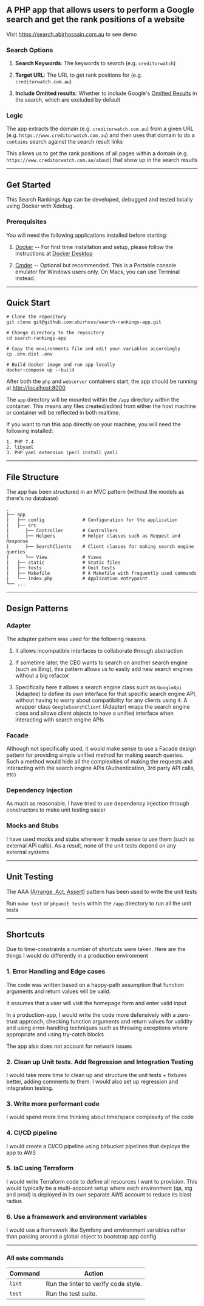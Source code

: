 ## A PHP app that allows users to perform a Google search and get the rank positions of a website

Visit https://search.abirhossain.com.au to see demo

### Search Options

1. **Search Keywords**: The keywords to search (e.g. `creditorwatch`)


2. **Target URL**: The URL to get rank positions for (e.g. `creditorwatch.com.au`)


3. **Include Omitted results**: Whether to include Google's [Omitted Results](https://support.google.com/gsa/answer/2710009?hl=en) in the search, which are excluded by default

### Logic

The app extracts the domain (e.g. `creditorwatch.com.au`) from a given URL (e.g. `https://www.creditorwatch.com.au`) and then uses that domain to do a `contains` search against the search result links

This allows us to get the rank positions of all pages within a domain (e.g. `https://www.creditorwatch.com.au/about`) that show up in the search results

---

## Get Started

This Search Rankings App can be developed, debugged and tested locally using Docker with Xdebug.

### Prerequisites

You will need the following applications installed before starting:

1. [Docker](https://docs.docker.com/install/) -- For first time installation and setup, please follow the instructions at [Docker Desktop](https://docs.docker.com/desktop/)

2. [Cmder](https://cmder.net/) -- Optional but recommended. This is a Portable console emulator for Windows users only. On Macs, you can use Terminal instead.

---

## Quick Start

```
# Clone the repository
git clone git@github.com:abirhoss/search-rankings-app.git

# Change directory to the repository
cd search-rankings-app

# Copy the environments file and edit your variables accordingly
cp .env.dist .env

# Build docker image and run app locally
docker-compose up --build
```

After both the `php` and `webserver` containers start, the app should be running at [http://localhost:8000](http://localhost:8000)

The `app` directory will be mounted within the `/app` directory within the container.
This means any files created/edited from either the host machine or container will be reflected in both realtime.

If you want to run this app directly on your machine, you will need the following installed:

```
1. PHP 7.4
2. libyaml
3. PHP yaml extension (pecl install yaml)
```

---

## File Structure

The app has been structured in an MVC pattern (without the models as there's no database)

	.
	├── app
	|   ├── config              # Configuration for the application
	|   ├── src
	|      ├── Controller       # Controllers
	|      ├── Helpers          # Helper classes such as Request and Response
	|      ├── SearchClients    # Client classes for making search engine queries
	|      └── View             # Views
	|   ├── static              # Static files
	|   ├── tests               # Unit tests
	|   ├── Makefile            # A Makefile with frequently used commands
	|   └── index.php           # Application entrypoint
	└── ...

---

## Design Patterns

### Adapter

The adapter pattern was used for the following reasons:

1. It allows incompatible interfaces to collaborate through abstraction


2. If sometime later, the CEO wants to search on another search engine (such as Bing), this pattern allows us to easily add new search engines without a big refactor


3. Specifically here it allows a search engine class such as `GoogleApi` (Adaptee) to define its own interface for that specific search engine API, without having to worry about compatibility for any clients using it. A wrapper class `GoogleSearchClient` (Adapter)  wraps the search engine class and allows client objects to have a unified interface when interacting with search engine APIs

### Facade

Although not specifically used, it would make sense to use a Facade design pattern for providing simple unified method for making search queries. Such a method would hide all the complexities of making the requests and interacting with the search engine APIs (Authentication, 3rd party API calls, etc)

### Dependency Injection

As much as reasonable, I have tried to use dependency injection through constructors to make unit testing easier

### Mocks and Stubs

I have used mocks and stubs wherever it made sense to use them (such as external API calls). As a result, none of the unit tests depend on any external systems

---
## Unit Testing

The AAA [(Arrange, Act, Assert)](https://automationpanda.com/2020/07/07/arrange-act-assert-a-pattern-for-writing-good-tests/) pattern has been used to write the unit tests

Run `make test` or `phpunit tests` within the `/app` directory to run all the unit tests

---

## Shortcuts

Due to time-constraints a number of shortcuts were taken. Here are the things I would do differently in a production environment

### 1. Error Handling and Edge cases

The code was written based on a happy-path assumption that function arguments and return values will be valid.

It assumes that a user will visit the homepage form and enter valid input

In a production-app, I would write the code more defensively with a zero-trust approach, checking function arguments and return values for validity and using error-handling techniques such as throwing exceptions where appropriate and using try-catch blocks

The app also does not account for network issues

### 2. Clean up Unit tests. Add Regression and Integration Testing

I would take more time to clean up and structure the unit tests + fixtures better, adding comments to them. I would also set up regression and integration testing.

### 3. Write more performant code

I would spend more time thinking about time/space complexity of the code

### 4. CI/CD pipeline

I would create a CI/CD pipeline using bitbucket pipelines that deploys the app to AWS

### 5. IaC using Terraform

I would write Terraform code to define all resources I want to provision. This would typically be a multi-account setup where each environment (qa, stg and prod) is deployed in its own separate AWS account to reduce its blast radius

### 6. Use a framework and environment variables

I would use a framework like Symfony and environment variables rather than passing around a global object to bootstrap app config

---

### All `make` commands

| Command | Action |
| ------- | ------ |
| `lint` | Run the linter to verify code style. |
| `test` | Run the test suite. |
